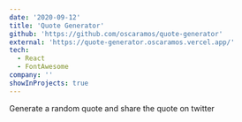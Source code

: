 ```yaml
---
date: '2020-09-12'
title: 'Quote Generator'
github: 'https://github.com/oscaramos/quote-generator'
external: 'https://quote-generator.oscaramos.vercel.app/'
tech:
  - React
  - FontAwesome
company: ''
showInProjects: true
---
```


Generate a random quote and share the quote on twitter
